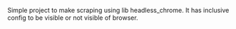 Simple project to make scraping using lib headless_chrome.
It has inclusive config to be visible or not visible of browser.
